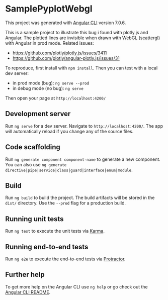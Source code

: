 # SamplePyplotWebgl

This project was generated with [Angular CLI](https://github.com/angular/angular-cli) version 7.0.6.

This is a sample project to illustrate this bug i found with plotly.js and Angular.
The plotted lines are invisible when drawn with WebGL (scattergl) with Angular in prod mode.
Related issues:

- https://github.com/plotly/plotly.js/issues/3411
- https://github.com/plotly/angular-plotly.js/issues/31 

To reproduce, first install with `npm install`. Then you can test with a local dev server:

- in prod mode (bug): `ng serve --prod`
- in debug mode (no bug): `ng serve`

Then open your page at `http://localhost:4200/`

## Development server

Run `ng serve` for a dev server. Navigate to `http://localhost:4200/`. The app will automatically reload if you change any of the source files.

## Code scaffolding

Run `ng generate component component-name` to generate a new component. You can also use `ng generate directive|pipe|service|class|guard|interface|enum|module`.

## Build

Run `ng build` to build the project. The build artifacts will be stored in the `dist/` directory. Use the `--prod` flag for a production build.

## Running unit tests

Run `ng test` to execute the unit tests via [Karma](https://karma-runner.github.io).

## Running end-to-end tests

Run `ng e2e` to execute the end-to-end tests via [Protractor](http://www.protractortest.org/).

## Further help

To get more help on the Angular CLI use `ng help` or go check out the [Angular CLI README](https://github.com/angular/angular-cli/blob/master/README.md).
